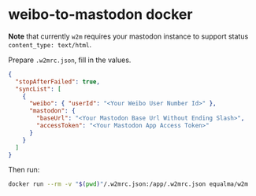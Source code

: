 # weibo-to-mastodon docker

**Note** that currently `w2m` requires your mastodon instance to support status `content_type: text/html`.

Prepare `.w2mrc.json`, fill in the values.

```json
{
  "stopAfterFailed": true,
  "syncList": [
    {
      "weibo": { "userId": "<Your Weibo User Number Id>" },
      "mastodon": {
        "baseUrl": "<Your Mastodon Base Url Without Ending Slash>",
        "accessToken": "<Your Mastodon App Access Token>"
      }
    }
  ]
}
```

Then run:

```sh
docker run --rm -v "$(pwd)"/.w2mrc.json:/app/.w2mrc.json equalma/w2m
```
